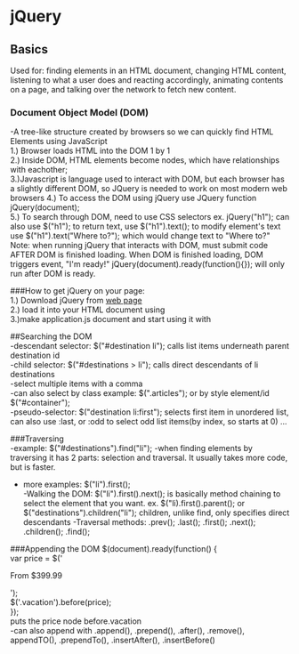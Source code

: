# jQuery

## Basics  
Used for: finding elements in an HTML document, changing HTML content, listening to what a user does and reacting accordingly, animating contents on a page, and talking over the network to fetch new content.  

### Document Object Model (DOM)  
-A tree-like structure created by browsers so we can quickly find HTML Elements using JavaScript  
1.) Browser loads HTML into the DOM 1 by 1  
2.) Inside DOM, HTML elements become nodes, which have relationships with eachother;  
3.)Javascript is language used to interact with DOM, but each browser has a slightly different DOM, so JQuery is needed to work on most modern web browsers
4.) To access the DOM using jQuery use JQuery function jQuery(document);  
5.) To search through DOM, need to use CSS selectors ex. jQuery("h1");  can also use $("h1");  to return text, use $("h1").text();  to modify element's text use $("h1").text("Where to?");  which would change text to "Where to?"  
Note:  when running jQuery that interacts with DOM, must submit code AFTER DOM is finished loading.  When DOM is finished loading, DOM triggers event, "I'm ready!"  jQuery(document).ready(function(){}); will only run after DOM is ready.  

###How to get jQuery on your page:  
1.) Download jQuery from [web page](http://jquery.com)  
2.) load it into your HTML document using <script src="jquery.min.js"></script>  
3.)make application.js document and start using it with <script src="application.js"></script>  

##Searching the DOM  
-descendant selector: $("#destination li"); calls list items underneath parent destination id  
-child selector:  $("#destinations > li");  calls direct descendants of li destinations  
-select multiple items with a comma  
-can also select by class example: $(".articles");  or by style element/id $("#container");  
-pseudo-selector:  $("destination li:first"); selects first item in unordered list, can also use :last, or :odd to select odd list items(by index, so starts at 0) ...  

###Traversing  
-example:  $("#destinations").find("li");
-when finding elements by traversing it has 2 parts: selection and traversal.  It usually takes more code, but is faster.
- more examples:  $("li").first();  
-Walking the DOM:  $("li").first().next();  is basically method chaining to select the element that you want.  ex.  $("li).first().parent();  or  $("destinations").children("li");  children, unlike find, only specifies direct descendants 
-Traversal methods: .prev(); .last(); .first(); .next(); .children(); .find(); 

###Appending the DOM
$(document).ready(function() {  
  var price = $('<p>From $399.99</p>');  
  $('.vacation').before(price);  
});  
puts the price node before.vacation  
-can also append with .append(<element>), .prepend(<element>), .after(<element>), .remove(), appendTO(<element>), .prependTo(<element>), .insertAfter(<element>), .insertBefore(<element>)  

